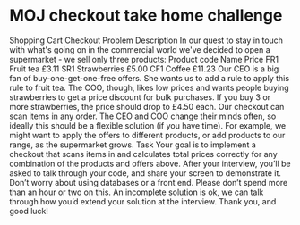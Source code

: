 # MOJ checkout take home challenge

Shopping Cart Checkout Problem Description
In our quest to stay in touch with what's going on in the commercial world we've decided to open a supermarket - we sell only three products:
Product code
Name
Price
FR1
Fruit tea
£3.11
SR1
Strawberries
£5.00
CF1
Coffee
£11.23
Our CEO is a big fan of buy-one-get-one-free offers. She wants us to add a rule to apply this rule to fruit tea.
The COO, though, likes low prices and wants people buying strawberries to get a price discount for bulk purchases. If you buy 3 or more strawberries, the price should drop to £4.50 each.
Our checkout can scan items in any order.
The CEO and COO change their minds often, so ideally this should be a flexible solution (if you have time). For example, we might want to apply the offers to different products, or add products to our range, as the supermarket grows.
Task
Your goal is to implement a checkout that scans items in and calculates total prices correctly for any combination of the products and offers above.
After your interview, you’ll be asked to talk through your code, and share your screen to demonstrate it. Don’t worry about using databases or a front end.
Please don’t spend more than an hour or two on this. An incomplete solution is ok, we can talk through how you’d extend your solution at the interview. Thank you, and good luck!
